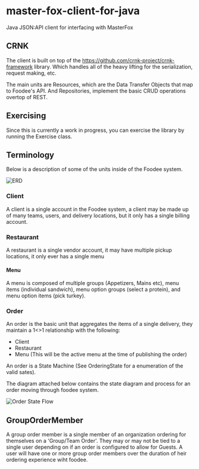 # master-fox-client-for-java
Java JSON:API client for interfacing with MasterFox

## CRNK

The client is built on top of the https://github.com/crnk-project/crnk-framework library. Which handles all of the
heavy lifting for the serialization, request making, etc.

The main units are Resources, which are the Data Transfer Objects that map
to Foodee's API. And Repositories, implement the basic CRUD operations overtop
of REST.

## Exercising

Since this is currently a work in progress, you can exercise the library by running the Exercise class.

## Terminology

Below is a description of some of the units inside of the Foodee system.

![ERD](http://www.plantuml.com/plantuml/svg/fLRRQjmm47tNLwXlROZp0IOi5BUKXMot99G-b59KUvg8NLj6bXD2st-l9SkI9SqwNk8d-ypnN2IT6NK7thHCifeUUGFgkGKgf7eGXBIiFB1xe7jPWUpe7qBey9H7rdNqlGH6hw_fszjB8Si7NhsZcyr4-JTdVe0ZVmJvNB0ErlrXuc5KQf-MbuU-_NaK9LDSD3cziM-EKTcWIvnID8gLAgV5-4AyPIXE2PdJhnr8Xugd1cAiaZhC34mBsIgees8-V_ps9goeXgRNn9pkxDk2jtshww2uK-zJXFmyTf16-295BGfH0Rej1PFLkWqiH2yvieKOLw_SAc9nvD2eCwZRvb7m4aujK_hRBNIAzP8XKV2JpRjIz0CRCvgrT8prMIywzHakqeO3_PlBsXpt5_m4L9tbVbMMP_ysgI_U3NWw5MSKPSHVjtrdx_mdAVhMo6C7zQ_bvjEm6d9wfoHlxYyTsW_7U5kb-2Z2qQ0jn8GUWhlkgWNVMVzZDXfPoa0t2vDnPpKDrHsexxi9_f4Mw6ml-TNj8NMhqHDUaVQ6EXrx3kvwj2q4MEnuhmgcTm9HLPRztJXzaqYPeJ4KUcWZ9uHcM7E48B9AIMISZ5bcng_zkhhoVTj3kbbx-YIcd0whmXLC4sz6C1tR0XTPeWWVE_EJ586yIxpqMSYaOX8RtJeYJbDRi174bpA_WCpAoCRHaziPZXZCm4TmUpr8qes_RHl2iiUma7unsDp09luc4U1sa1FJCRJ5wPnunK-uSUGaEqUjcqXj26EMXraGvpQ-cmHM-_D_)

### Client

A client is a single account in the Foodee system, a client may be made up of many teams, users, and delivery locations,
but it only has a single billing account. 

### Restaurant

A restaurant is a single vendor account, it may have multiple pickup locations, it only ever has a single menu

#### Menu 

A menu is composed of multiple groups (Appetizers, Mains etc), menu items (individual sandwich), menu option groups (select a protein), and menu option items (pick turkey).

### Order

An order is the basic unit that aggregates the items of a single delivery, they maintain a 1<>1 relationship with the following:

- Client
- Restaurant
- Menu (This will be the active menu at the time of publishing the order)

An order is a State Machine (See OrderingState for a enumeration of the valid sates).

The diagram attached below contains the state diagram and process for an order moving through foodee system.

![Order State Flow](http://www.plantuml.com/plantuml/svg/hLXDS-Cs3BthLx1xYcUoXrvwi6QSSP9DcywscyRTcVQaOIGePYEHNf9orgtptmkI-g0aodQowqic80023tWWgVqdcO4aDuLutaTAKwcZUIPfhlTHzBnc1P2pj630TLA8b6ec-3cHW8gLf5oV4xTuJgW4Uax4CmU9Gi4rJRMlwPblQS6oP4DtfN5RmbgBx696c29dd1KNiuZWRvwAee1K9nA-L4n2bZ2UYpW2djcmuYYQtrKF1LDhSctY9JOH5BESd7tY1UFWH3EYry39sUzY5bdNHk5MaP-bg3PEvQBH-HkKszxyDWW6Co4xLGVKV-soZT8vkQnOaJ7-k8zwgpRGiyySKt-29iNctrbVr_no8Pz6GcyR5y5lK3xWdrNrK3Ajuh312d4YZyOg4SOAOJPMYR9M6ZAY1VcLbUHIF2p2aT17odZG-_i5fePmwRK486jHIKLoAKgI0SqCy1D1gM5GZJuMkMGS9OkWOGROJUlH4dgpY4K3OTss7qCmpuqqZa95TFg34ew1TDLBkD0iPwwb2PIK5GRHAyk6nJ4Vy7N3vAxDUcYFF80jYjTqim6kPWD_fdzTo5U2AosnJ0gxGeUxk8l2bhvV6YWKE6QCrAyeJw68Nz6agRKe38QlwwSnGBJI8d7-nk2-eKK2yc7NiBoHl4HXQBfviDAKPrHcmP6maP1ygOI6OIijiwocyAs6KiNZgk9KMj4Io3NT7IacLZvdieo_kSn_c4XVKsMRsXjBN9yagGj-WZlVEW4QC6ikrKZX93W4w65G9u4z3AurkuT_y1WB-vn4sTB9WIMjVGZnuwYFa6-SJOol6o4oWCMahuao769QMmtAoJqeKMpXQ25gtAno6BZ3c1-SNwTWVtIUdGv_Lm7dpIBUWpz19uchpsbaE5wCOmK9ZS3WA3mWxKlgcMbbaQjEMzvkRhfhsN1gZi8C4t54m33u3crXTwfFarwpJxHvZoQzMrAe50FiVQnVeXg5EbvBNNifNMusKcpHwUMk3i6_cewQjWVBi1b7kN-79lEIyXCoZJAewFo6SRp4_mjnasohtIvXeFqWNOJUYo1y323ljN0nrG6rKtu8udthQmIaFtLz8EVU_ht9EW5eGFsqsTc1wHzIWqcO3UCEJgunFmAJAKY6KvgYop1OW-yxmmxmnfz9WtOBdmVzAU7wSDYdhKh3oVOsW9oCki7qxgDuL6IPQhP50QXtE9wSXwLIx97Z4vDjxUlIWP6k8QkAzhKmNqgpJgZsUh9HTgPawQyrTdSiVS9xlEcTs1DXUt_UZ7qxGCT-dRpHluR2BjHENoAVdVNYc9tl5yjSezMFQnbxTAqlKJVu61VF6Ea7KznfTjugLG7ckH5IsnVluAIVkwNO_wVfugR2n3g9e-wChuld7lRaJv2bkXWo1z-aBe6Vo2_cGLflSUU-Cf0xALB0KhPlz7aj8RL6t7qRQ6nMLMeqyggu67r32FEoiRn1a8wIiqQu-GwIeqqbeQCFJLDHSOqXdtJs-4pHSlU3zxmmILbXAANHBMn-LGZbyInyrvhCrIv--6egQxBu2wI8ewcBHtU9257U2oHyisWqMdQRVp6MqVweW7X4Ux-dLrLPKhbhldgP0zkiAYVk1bZSBhMtWu46lizDKaF_-9BBwEuD-oYqJD0qyP_4ntRjXaktOxFbQCVUb9fAhbEgj_eV)

## GroupOrderMember

A group order member is a single member of an organization ordering for themselves on a 'Group/Team Order'. They
may or may not be tied to a single user depending on if an order is configured to allow for Guests. A user will
have one or more group order members over the duration of heir ordering experience wiht foodee.


